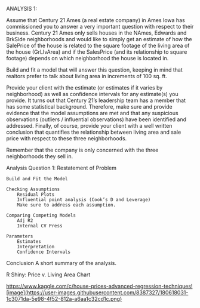 ANALYSIS 1: 

Assume that Century 21 Ames (a real estate company) in Ames Iowa has commissioned you to answer a very important question with respect to their business.  Century 21 Ames only sells houses in the NAmes, Edwards and BrkSide neighborhoods and would like to simply get an estimate of how the SalePrice of the house is related to the square footage of the living area of the house (GrLIvArea) and if the SalesPrice (and its relationship to square footage) depends on which neighborhood the house is located in. 

Build and fit a model that will answer this question, keeping in mind that realtors prefer to talk about living area in increments of 100 sq. ft. 
	
Provide your client with the estimate (or estimates if it varies by neighborhood) as well as confidence intervals for any estimate(s) you provide. It turns out that Century 21’s leadership team has a member that has some statistical background. Therefore, make sure and provide evidence that the model assumptions are met and that any suspicious observations (outliers / influential observations) have been identified and addressed. Finally, of course, provide your client with a well written conclusion that quantifies the relationship between living area and sale price with respect to these three neighborhoods. 

Remember that the company is only concerned with the three neighborhoods they sell in.

Analysis Question 1:
	Restatement of Problem 

	Build and Fit the Model
	 
	Checking Assumptions 
		Residual Plots 
		Influential point analysis (Cook’s D and Leverage)
		Make sure to address each assumption.

	Comparing Competing Models
		Adj R2  
		Internal CV Press  
	
	Parameters
		Estimates
		Interpretation 
		Confidence Intervals 

Conclusion
	A short summary of the analysis.
	
R Shiny: Price v. Living Area Chart

https://www.kaggle.com/c/house-prices-advanced-regression-techniques![image](https://user-images.githubusercontent.com/8387327/180618031-1c3071da-5e98-4f52-812a-a6aa1c32cd1c.png)


